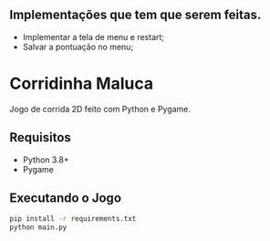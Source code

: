 ## Implementações que tem que serem feitas.

- Implementar a tela de menu e restart;
- Salvar a pontuação no menu;


# Corridinha Maluca

Jogo de corrida 2D feito com Python e Pygame.

## Requisitos

- Python 3.8+
- Pygame

## Executando o Jogo

```bash
pip install -r requirements.txt
python main.py
